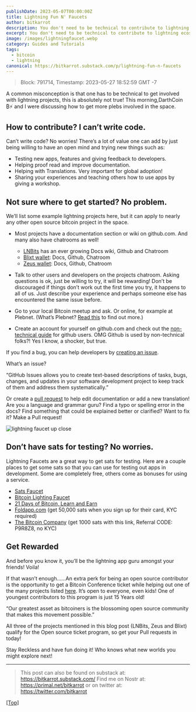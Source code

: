```yaml
---
publishDate: 2023-05-07T00:00:00Z
title: Lightning Fun N' Faucets
author: bitkarrot
description: You don't need to be technical to contribute to lightning ecosystem. Here's how to get started and rewarded all at once.
excerpt: You don't need to be technical to contribute to lightning ecosystem. Here's how to get started and rewarded all at once.
image: /images/lightningfaucet.webp
category: Guides and Tutorials
tags:
  - bitcoin
  - lightning
canonical: https://bitkarrot.substack.com/p/lightning-fun-n-faucets
---
```


> Block: 791714, Timestamp: 2023-05-27 18:52:59 GMT -7

A common misconception is that one has to be technical to get involved with lightning projects, this is absolutely not true! This morning,DarthCoin ₿⚡️ and I were discussing how to get more plebs involved in the space.

## How to contribute? I can’t write code.

Can’t write code? No worries! There’s a lot of value one can add by just being willing to have an open mind and trying new things such as:

- Testing new apps, features and giving feedback to developers.
- Helping proof read and improve documentation.
- Helping with Translations. Very important for global adoption!
- Sharing your experiences and teaching others how to use apps by giving a workshop.

## Not sure where to get started? No problem.

We’ll list some example lightning projects here, but it can apply to nearly any other open source bitcoin project in the space.

- Most projects have a documentation section or wiki on github.com. And many also have chatrooms as well!

  - [LNBits](https://lnbits.com) has an ever growing Docs wiki, Github and Chatroom
  - [Blixt wallet](https://github.com/hsjoberg/blixt-wallet): Docs, Github, Chatroom
  - [Zeus wallet](https://github.com/ZeusLN/zeus): Docs, Github, Chatroom

- Talk to other users and developers on the projects chatroom. Asking questions is ok, just be willing to try, it will be rewarding! Don’t be discouraged if things don’t work out the first time you try, it happens to all of us. Just describe your experience and perhaps someone else has encountered the same issue before.

- Go to your local Bitcoin meetup and ask. Or online, for example at Plebnet. (What’s Plebnet?
  [Read this](https://plebnet.wiki/wiki/Welcome_to_Plebnet) to find out more.)

- Create an account for yourself on github.com and check out the [non-technical guide](https://ben.balter.com/2023/03/02/github-for-non-technical-roles/) for github users. OMG Github is used by non-technical folks?! Yes I know, a shocker, but true.

If you find a bug, you can help developers by [creating an issue](https://www.7pace.com/blog/github-issues).

What’s an issue?

“GitHub Issues allows you to create text-based descriptions of tasks, bugs, changes, and updates in your software development project to keep track of them and address them systematically.”

Or create a [pull request](https://www.howtogeek.com/devops/what-are-git-pull-requests-and-how-do-you-use-them/) to help edit documentation or add a new translation! Are you a language and grammar guru? Find a typo or spelling error in the docs? Find something that could be explained better or clarified? Want to fix it? Make a Pull request!

![lightning faucet up close](/images/lightningfaucet2.webp)

## Don’t have sats for testing? No worries.

Lightning Faucets are a great way to get sats for testing. Here are a couple places to get some sats so that you can use for testing out apps in development. Some are completely free, others come as bonuses for using a service.

- [Sats Faucet](https://satsfaucet.com/register?r=1184)
- [Bitcoin Lighting Faucet](https://www.lightningnetworkstores.com/faucet)
- [21 Days of Bitcoin, Learn and Earn](https://www.lightningnetworkstores.com/faucet)
- [Foldapp.com](https://foldapp.com/) (get 50,000 sats when you sign up for their card, KYC required)
- [The Bitcoin Company](https://foldapp.com/) (get 1000 sats with this link, Referral CODE: P9R8Z8, no KYC)

## Get Rewarded

And before you know it, you’ll be the lightning app guru amongst your friends! Voila!

If that wasn’t enough……An extra perk for being an open source contributor is the opportunity to get a Bitcoin Conference ticket while helping out one of the many projects listed [here](https://b.tc/conference/opensource). It’s open to everyone, even kids! One of youngest contributors to this program is just 15 Years old!

“Our greatest asset as bitcoiners is the blossoming open source community that makes this movement possible.”

All three of the projects mentioned in this blog post (LNBits, Zeus and Blixt) qualify for the Open source ticket program, so get your Pull requests in today!

Stay Reckless and have fun doing it! Who knows what new worlds you might explore next!

<hr>

> This post can also be found on substack at: https://bitkarrot.substack.com/
> Find me on Nostr at: https://primal.net/bitkarrot or on twitter at: https://twitter.com/bitkarrot

[[Top]](#top)
